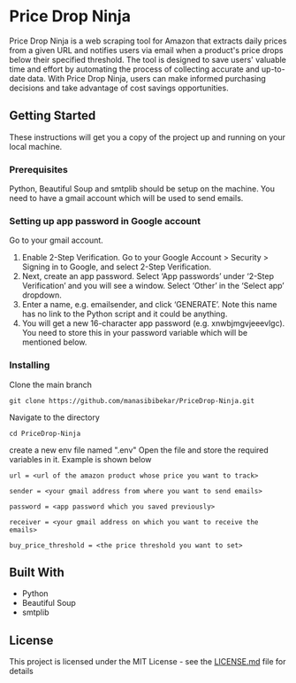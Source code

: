 # Price Drop Ninja

Price Drop Ninja is a web scraping tool for Amazon that extracts daily prices from a given URL and notifies users via email when a product's price drops below their specified threshold. The tool is designed to save users' valuable time and effort by automating the process of collecting accurate and up-to-date data. With Price Drop Ninja, users can make informed purchasing decisions and take advantage of cost savings opportunities.

## Getting Started

These instructions will get you a copy of the project up and running on your local machine.

### Prerequisites

Python, Beautiful Soup and smtplib should be setup on the machine. You need to have a gmail account which will be used to send emails.

### Setting up app password in Google account

Go to your gmail account. 
1. Enable 2-Step Verification. Go to your Google Account > Security > Signing in to Google, and select 2-Step Verification.
2. Next, create an app password. Select ‘App passwords’ under ‘2-Step Verification’ and you will see a window. Select ‘Other’ in the ‘Select app’ dropdown.
3. Enter a name, e.g. emailsender, and click ‘GENERATE’. Note this name has no link to the Python script and it could be anything.
4. You will get a new 16-character app password (e.g. xnwbjmgvjeeevlgc). You need to store this in your password variable which will be mentioned below.


### Installing 

Clone the main branch
```
git clone https://github.com/manasibibekar/PriceDrop-Ninja.git
```
Navigate to the directory
```
cd PriceDrop-Ninja
```
create a new env file named ".env" 
Open the file and store the required variables in it. Example is shown below
```
url = <url of the amazon product whose price you want to track>

sender = <your gmail address from where you want to send emails>

password = <app password which you saved previously>

receiver = <your gmail address on which you want to receive the emails>

buy_price_threshold = <the price threshold you want to set>
```

## Built With

* Python
* Beautiful Soup 
* smtplib

## License

This project is licensed under the MIT License - see the [LICENSE.md](LICENSE.md) file for details
